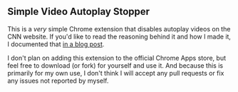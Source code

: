 ## Simple Video Autoplay Stopper

This is a _very_ simple Chrome extension that disables autoplay videos on the CNN website. If you'd like to read the reasoning behind it and how I made it, I documented that [in a blog post](https://kindofblue.com/2017/11/stop-cnn-video-autoplay-chrome-extension/).

I don't plan on adding this extension to the official Chrome Apps store, but feel free to download (or fork) for yourself and use it. And because this is primarily for my own use, I don't think I will accept any pull requests or fix any issues not reported by myself.
